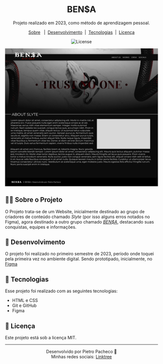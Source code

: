 <h1 align=center>BEN$A</h1>
<p align=center>Projeto realizado em 2023, como método de aprendizagem pessoal.</p>
<p align=center><a href="#️-sobre-o-projeto">Sobre</a>&nbsp&nbsp
|&nbsp&nbsp<a href="#-desenvolvimento">Desenvolvimento</a>&nbsp&nbsp|&nbsp&nbsp<a href="#-tecnologias">Tecnologias</a>&nbsp&nbsp|&nbsp&nbsp<a href="#-licença">Licença</a>

<p align=center>
    <img alt="License" src="https://img.shields.io/static/v1?label=license&message=MIT&color=49AA26&lebelColor=000000">
</p>

<p align=center>
    <img alt="Projeto iniciante de website a Tropa da Bensa" src=".github/preview.png">
</p>

## 💁‍♂️ Sobre o Projeto
O Projeto trata-se de um Website, inicialmente destinado ao grupo de criadores de conteúdo chamado _Slyte_ (por isso alguns erros notados no Figma), agora destinado a outro grupo chamado [_BEN$A_](https://bensa.com.br/), destacando suas conquistas, equipes e informações.

## 📅 Desenvolvimento
O projeto foi realizado no primeiro semestre de 2023, período onde toquei pela primeira vez no ambiente digital. Sendo prototipado, inicialmente, no [Figma](https://www.figma.com/design/pijsRM2M3vdiDAzaUzse1z/BEN%24A%2FSlyte?m=auto&t=AEkJAlIuWQV7e6em-6)

## 🤖 Tecnologias
Esse projeto foi realizado com as seguintes tecnologias:
<ul>
    <li>HTML e CSS</li>
    <li>Git e GitHub</li>
    <li>Figma</li>
</ul>

## 🔑 Licença
Este projeto está sob a licença MIT.

___

<p align=center>Desenvolvido por Pietro Pacheco 👤<br>Minhas redes sociais: <a href="https://linktr.ee/pietropacheco">Linktree</a></p>